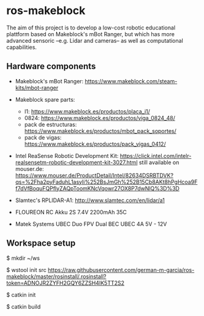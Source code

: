 # ros-makeblock #

The aim of this project is to develop a low-cost robotic educational plattform based on Makeblock's mBot Ranger, but which has more advanced sensoric &ndash;e.g. Lidar and cameras&ndash; as well as computational capabilities.

## Hardware components ##

* Makeblock's mBot Ranger: https://www.makeblock.com/steam-kits/mbot-ranger
* Makeblock spare parts:
  * l1: https://www.makeblock.es/productos/placa_i1/
  * 0824: https://www.makeblock.es/productos/viga_0824_48/
  * pack de estructuras: https://www.makeblock.es/productos/mbot_pack_soportes/
  * pack de vigas: https://www.makeblock.es/productos/pack_vigas_0412/

* Intel ReaSense Robotic Development Kit: https://click.intel.com/intelr-realsensetm-robotic-development-kit-3027.html
  still available on mouser.de: https://www.mouser.de/ProductDetail/Intel/82634DSRBTDVK?qs=%2Fha2pyFaduhL1asyIi%252BsJmGh%252B15Cb8AKt8hPgHcoa9Ff7dVfBoquFQPflyZAQpToomKNcVqowr27OX8P7dwNlQ%3D%3D
  
  
* Slamtec's RPLIDAR-A1: http://www.slamtec.com/en/lidar/a1
* FLOUREON RC Akku 2S 7.4V 2200mAh 35C
* Matek Systems UBEC Duo FPV Dual BEC UBEC 4A 5V - 12V


## Workspace setup

$ mkdir ~/ws

$ wstool init src https://raw.githubusercontent.com/german-m-garcia/ros-makeblock/master/rosinstall/.rosinstall?token=ADNOJR2ZYFH2GQY6ZZSH4IK5TT2S2

$ catkin init

$ catkin build
